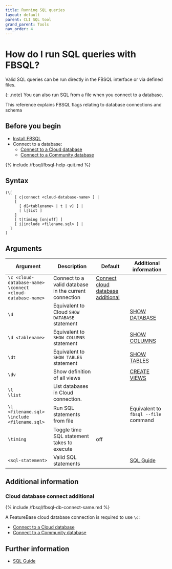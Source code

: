```yaml
---
title: Running SQL queries
layout: default
parent: CLI SQL tool
grand_parent: Tools
nav_order: 4
---
```


# How do I run SQL queries with FBSQL?

Valid SQL queries can be run directly in the FBSQL interface or via defined files.

{: .note}
You can also run SQL from a file when you connect to a database.

This reference explains FBSQL flags relating to database connections and schema

## Before you begin

* [Install FBSQL](/docs/tools/fbsql/fbsql-install)
* Connect to a database:
  * [Connect to a Cloud database](/docs/tools/fbsql/fbsql-connect-cloud-db)
  * [Connect to a Community database](/docs/tools/fbsql/fbsql-connect-community-db)

{% include /fbsql/fbsql-help-quit.md %}

## Syntax

```
(\[
    [ c|connect <cloud-database-name> ] |
    [
      [ d[<tablename> | t | v] ] |
      [ l|list ]
    ]
    [ t|timing [on|off] ]
    [ i|include <filename.sql> ] |
  ]
)
```

## Arguments


| Argument | Description | Default | Additional information |
|---|---|---|---|
| `\c <cloud-database-name>`<br/>`\connect <cloud-database-name>` | Connect to a valid database in the current connection | [Connect cloud database additional](#connect-cloud-database-additional) |
| `\d` | Equivalent to Cloud `SHOW DATABASE` statement |  | [SHOW DATABASE](/docs/sql-guide/statements/statement-database-show) |
| `\d <tablename>` | Equivalent to `SHOW COLUMNS` statement |  | [SHOW COLUMNS](/docs/sql-guide/statements/statement-columns-show) |
| `\dt` | Equivalent to `SHOW TABLES` statement |  | [SHOW TABLES](/docs/sql-guide/statements/statement-table-show) |
| `\dv` | Show definition of all views |  | [CREATE VIEWS](/docs/sql-guide/statements/statement-view-create) |
| `\l`<br/>`\list` | List databases in Cloud connection. |  |  |
| `\i <filename.sql>`<br/>`\include <filename.sql>` | Run SQL statements from file |  | Equivalent to `fbsql --file` command |
| `\timing` | Toggle time SQL statement takes to execute | off |  |
| `<sql-statement>` | Valid SQL statements |  | [SQL Guide](/docs/sql-guide/sql-guide-home) |

## Additional information

### Cloud database connect additional

{% include /fbsql/fbsql-db-connect-same.md %}

A FeatureBase cloud database connection is required to use `\c`:
* [Connect to a Cloud database](/docs/tools/fbsql/fbsql-connect-cloud-db)
* [Connect to a Community database](/docs/tools/fbsql/fbsql-connect-community-db)

## Further information

* [SQL Guide](/docs/sql-guide/sql-guide-home)
